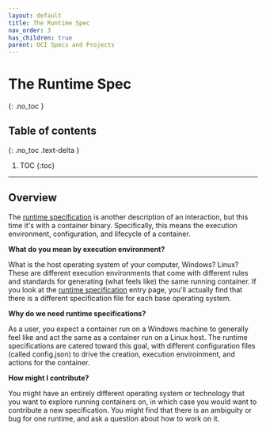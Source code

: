 ```yaml
---
layout: default
title: The Runtime Spec
nav_order: 3
has_children: true
parent: OCI Specs and Projects
---
```



# The Runtime Spec
{: .no_toc }

## Table of contents
{: .no_toc .text-delta }

1. TOC
{:toc}

---

## Overview

The [runtime specification](https://github.com/opencontainers/runtime-spec/blob/master/spec.md) is another description of an interaction, but this time it's with a container binary.  Specifically, this means the execution environment, configuration, and lifecycle of a container.

**What do you mean by execution environment?**

What is the host operating system of your computer, Windows? Linux? 
These are different execution environments that come with different rules and standards for generating (what feels like) the same running container. 
If you look at the [runtime specification](https://github.com/opencontainers/runtime-spec/blob/master/spec.md) entry page, you'll actually find that there is a different specification file for each base operating system.

**Why do we need runtime specifications?**

As a user, you expect a container run on a Windows machine to generally feel like and act the same as a container run on a Linux host. 
The runtime specifications are catered toward this goal, with different configuration files (called config.json) to drive the creation, execution enviroinment, and actions for the container.

**How might I contribute?**

You might have an entirely different operating system or technology that you want to explore running containers on, in which case you would want to contribute a new specification. 
You might find that there is an ambiguity or bug for one runtime, and ask a question about how to work on it.

